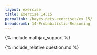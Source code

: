 ```yaml
---
layout: exercise
title: Exercise 14.15
permalink: /bayes-nets-exercises/ex_15/
breadcrumb: 14-Probabilistic-Reasoning
---
```


{% include mathjax_support %}

<div><i class="arrow-up loader" data-chapter="bayes-nets-exercises" data-exercise="ex_15" data-rating="0"></i></div>
{% include_relative question.md %}
